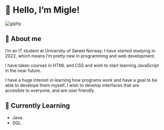 # 🌸 Hello, I’m Migle!

  ![giphy](https://user-images.githubusercontent.com/115370256/229609937-5e7afed7-1a80-443e-a6c5-a03e29a0108e.gif)


## 🦋 About me
  I’m an IT student at University of Sørøst Norway. I have started studying in 2022, which means I’m pretty new in programming and web development.

  I have taken courses in HTML and CSS and wish to start learning JavaScript in the near future. 

  I have a huge interest in learning how programs work and have a goal to be able to develope them myself. 
  I wish to develop interfaces that are accesible to everyone, and are user friendly. 

## 🐥 Currently Learning

  - Java.
  - SQL.

<!--
**migliusss/migliusss** is a ✨ _special_ ✨ repository because its `README.md` (this file) appears on your GitHub profile.

Here are some ideas to get you started:

- 🔭 I’m currently working on ...
- 🌱 I’m currently learning ...
- 👯 I’m looking to collaborate on ...
- 🤔 I’m looking for help with ...
- 💬 Ask me about ...
- 📫 How to reach me: ...
- 😄 Pronouns: ...
- ⚡ Fun fact: ...
-->

